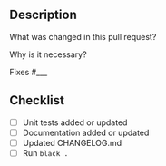 ## Description

What was changed in this pull request?

Why is it necessary?

Fixes #___

## Checklist

- [ ] Unit tests added or updated
- [ ] Documentation added or updated
- [ ] Updated CHANGELOG.md
- [ ] Run `black .`
